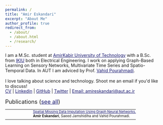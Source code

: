```yaml
---
permalink: /
title: "Amir Eskandari"
excerpt: "About Me"
author_profile: true
redirect_from: 
  - /about/
  - /about.html
  - /research/
---
```


<html>
<style>
table, th, td {
  border:0px solid black;
  padding:0;
  border-collapse:collapse;
  font-size: 0.9em;
}
</style>
  
<body>
  
<p style="margin-bottom: 1.2em; line-height: 1.2">
I am a M.Sc. student at <a href="https://aut.ac.ir/en/" style="color:#191970">AmirKabir University of Technology</a> with a B.Sc. from <a href="https://ikiu.ac.ir/en/" style="color:#191970">IKIU</a> both in Electrical Engineering. I work on applying Graph-Based Learning on Sensory Networks, Multivariate Time Series and Spatio-Temporal Data. In AUT I am adviced by Prof. <a href="https://aut.ac.ir/cv/2519/VAHID%20POURAHMADI" style="color:#191970">Vahid Pourahmadi</a>. <br>
<p style="margin-bottom: smaller; line-height: 1.2">
I love talking about science and technology. Shoot me an email if you'd like to discuss!
<br>
<!-- <a href="https://jasonwei20.github.io/personal/" style="color:#191970" target="_blank">Personal</a> |  -->
<a href="https://jasonwei20.github.io/files/current-jason-wei-cv.pdf" style="color:#191970" target="_blank">CV</a> 
| <a href="https://www.linkedin.com/in/ameskandari/" style="color:#191970" target="_blank">Linkedin</a> 
| <a href="https://github.com/AmEskandari" style="color:#191970" target="_blank">GitHub</a> 
| <a href="https://twitter.com/Amireskndri" style="color:#191970" target="_blank">Twitter</a> 
| <a href="amireskandari@aut.ac.ir" style="color:#191970" target="_blank">Email: amireskandari@aut.ac.ir</a> 
</p>

<span style="font-size:1.3em">Publications (<a href="https://ameskandari.github.io/papers/" style="color:#191970">see all</a>)</span>
<table style="width:100%">
    
  <tr>
    <td style="width:80px; text-align:right; padding-right:10px; font-size:0.8em"> </td>
    <td><a href="https://github.com/AmEskandari/ameskandari.github.io/blob/master/_pages/404.md" style="color:#191970" target="_blank">Spatial Missing Data Imputation Using Graph Neural
Networks.</a></td>
  </tr>
  <tr>
    <td></td>
    <td style="padding-bottom:4px"><b>Amir Eskandari</b>, Saeed Jamshidiha and Vahid Pourahmadi.</td>
  </tr>
  
  <!--
  <tr>
    <td style="width:80px; text-align:right; padding-right:10px; font-size:0.8em"> </td>
    <td><a href="https://arxiv.org/abs/2201.11903" style="color:#191970" target="_blank">Chain of thought prompting elicits reasoning in large language models.</a></td>
  </tr>
  <tr>
    <td></td>
    <td><b>Jason Wei</b>, Xuezhi Wang, Dale Schuurmans, Maarten Bosma, Ed Chi, Quoc Le, and Denny Zhou.</td>
  </tr>
  <tr>
    <td></td>
    <td style="padding-bottom:4px"><a href="https://twitter.com/Google/status/1525188695875366912" target="_blank">Sundar explains chain of thought prompting at Google I/O 2022</a> / <a href="https://ai.googleblog.com/2022/05/language-models-perform-reasoning-via.html" target="_blank">Google AI blog</a></td>
  </tr>
  
  <tr>
    <td style="width:80px; text-align:right; padding-right:10px; font-size:0.8em">ICLR '22</td>
    <td><a href="https://openreview.net/forum?id=gEZrGCozdqR" style="color:#191970" target="_blank">Finetuned language models are zero-shot learners</a>.</td>
  </tr>
  <tr>
    <td></td>
    <td style="padding-bottom:4px">{<b>Jason Wei</b>, Maarten Bosma, Vincent Zhao, Kelvin Guu}, Adams Yu, Brain Lester, Nan Du, Andrew Dai, and Quoc Le. <a href="https://ai.googleblog.com/2021/10/introducing-flan-more-generalizable.html" target="_blank">Google AI blog</a> / <a href="https://www.youtube.com/watch?v=iq2kEGanDso" target="_blank">oral</a></td>
  </tr>
  
  <tr>
    <td style="width:80px; text-align:right; padding-right:10px; font-size:0.8em">EMNLP '21</td>
    <td><a href="https://aclanthology.org/2021.emnlp-main.72/" style="color:#191970" target="_blank">Frequency effects on syntactic rule learning in transformers</a>.</td>
  </tr>
  <tr>
    <td></td>
    <td style="padding-bottom:4px"><b>Jason Wei</b>, Dan Garrette, Tal Linzen, and Ellie Pavlick. <a href="https://ai.googleblog.com/2021/12/evaluating-syntactic-abilities-of.html" target="_blank">Google AI blog</a> / <a href="https://screencast-o-matic.com/watch/cr6QnuVXYT1" target="_blank">oral</a></td>
  </tr>
  
  <tr>
    <td style="width:80px; text-align:right; padding-right:10px; font-size:0.8em">EMNLP '19</td>
    <td><a href="http://dx.doi.org/10.18653/v1/D19-1670" style="color:#191970" target="_blank">Easy data augmentation techniques for boosting performance on text classification tasks.</a></td>
  </tr>
  <tr>
    <td></td>
    <td style="padding-bottom:3px"><b>Jason Wei</b> and Kai Zou.</td>
  </tr>
  -->
</table>

</body>
</html>


<!-- | <a href="https://jasonwei20.github.io/personal/" style="color:#191970" target="_blank">Personal</a> -->

<!-- Global site tag (gtag.js) - Google Analytics -->

